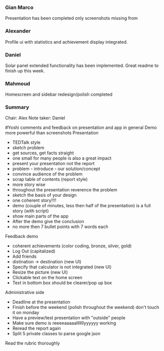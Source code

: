 ### Gian Marco
Presentation has been completed only screenshots missing from 

### Alexander
Profile ui with statistics and achievement display integrated.

### Daniel
Solar panel extended functionality has been implemented. Great readme to finish up this week.

### Mahmoud
Homescreen and sidebar redesign/polish completed

### Summary

Chair: Alex
Note taker: Daniel


#Yoshi comments and feedback on presentation and app in general
Demo more powerful than screenshots
Presentation
- TEDTalk style
- sketch problem
- get sources, get facts straight
- one small for many people is also a great impact
- present your presentation not the report
- problem - introduce - our solution/concept
- convince audience of the problem
- scrap table of contents (report style)
- more story wise
- throughout the presentation reverence the problem
- sketch the basis of your design
- one coherent story!!!!
- demo (couple of minutes, less then half of the presentation) is a full story (with script)
- show main parts of the app
- After the demo give the conclusion
- no more then 7 bullet points with 7 words each

Feedback demo
- coherent achievements (color coding, bronze, silver, gold)
- Log Out (capitalized)
- Add friends
- distination -> destination (new UI)
- Specify that calculator is not integrated (new UI)
- Resize the picture (new UI)
- Clickable text on the home screen
- Text in bottom box should be clearer/pop up box

Administrative side
- Deadline at the presentation
- Finish before the weekend (polish throughout the weekend) don't touch it on monday
- Have a preview/test presentation with "outside" people
- Make sure demo is reeeeaaaaalllllllyyyyyy working
- Reread the report again
- Split 5 private classes to parse google json

Read the rubric thoroughly